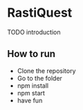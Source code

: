 # RastiQuest

TODO introduction

## How to run

- Clone the repository
- Go to the folder
- npm install
- npm start
- have fun

